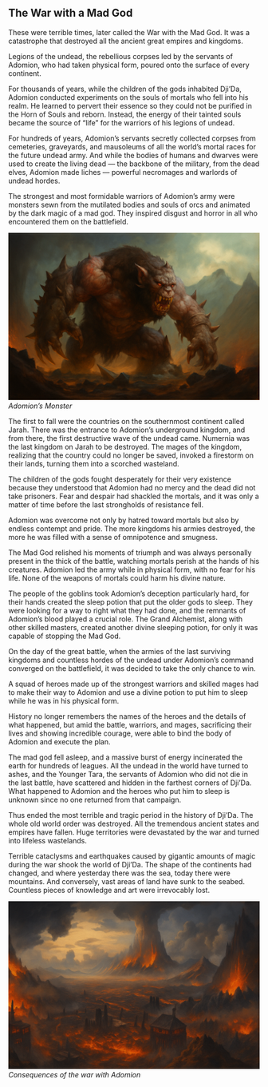 ## The War with a Mad God

These were terrible times, later called the War with the Mad God. It was a catastrophe that destroyed all the ancient great empires and kingdoms.

Legions of the undead, the rebellious corpses led by the servants of Adomion, who had taken physical form, poured onto the surface of every continent.

For thousands of years, while the children of the gods inhabited Dji’Da, Adomion conducted experiments on the souls of mortals who fell into his realm. He learned to pervert their essence so they could not be purified in the Horn of Souls and reborn. Instead, the energy of their tainted souls became the source of “life” for the warriors of his legions of undead.

For hundreds of years, Adomion’s servants secretly collected corpses from cemeteries, graveyards, and mausoleums of all the world’s mortal races for the future undead army. And while the bodies of humans and dwarves were used to create the living dead — the backbone of the military, from the dead elves, Adomion made liches — powerful necromages and warlords of undead hordes.

The strongest and most formidable warriors of Adomion’s army were monsters sewn from the mutilated bodies and souls of orcs and animated by the dark magic of a mad god. They inspired disgust and horror in all who encountered them on the battlefield.

![](images/monstr.2x.png)
*Adomion’s Monster*

The first to fall were the countries on the southernmost continent called Jarah. There was the entrance to Adomion’s underground kingdom, and from there, the first destructive wave of the undead came. Numernia was the last kingdom on Jarah to be destroyed. The mages of the kingdom, realizing that the country could no longer be saved, invoked a firestorm on their lands, turning them into a scorched wasteland.

The children of the gods fought desperately for their very existence because they understood that Adomion had no mercy and the dead did not take prisoners. Fear and despair had shackled the mortals, and it was only a matter of time before the last strongholds of resistance fell.

Adomion was overcome not only by hatred toward mortals but also by endless contempt and pride. The more kingdoms his armies destroyed, the more he was filled with a sense of omnipotence and smugness.

The Mad God relished his moments of triumph and was always personally present in the thick of the battle, watching mortals perish at the hands of his creatures. Adomion led the army while in physical form, with no fear for his life. None of the weapons of mortals could harm his divine nature.

The people of the goblins took Adomion’s deception particularly hard, for their hands created the sleep potion that put the older gods to sleep. They were looking for a way to right what they had done, and the remnants of Adomion’s blood played a crucial role. The Grand Alchemist, along with other skilled masters, created another divine sleeping potion, for only it was capable of stopping the Mad God.

On the day of the great battle, when the armies of the last surviving kingdoms and countless hordes of the undead under Adomion’s command converged on the battlefield, it was decided to take the only chance to win.

A squad of heroes made up of the strongest warriors and skilled mages had to make their way to Adomion and use a divine potion to put him to sleep while he was in his physical form.

History no longer remembers the names of the heroes and the details of what happened, but amid the battle, warriors, and mages, sacrificing their lives and showing incredible courage, were able to bind the body of Adomion and execute the plan.

The mad god fell asleep, and a massive burst of energy incinerated the earth for hundreds of leagues. All the undead in the world have turned to ashes, and the Younger Tara, the servants of Adomion who did not die in the last battle, have scattered and hidden in the farthest corners of Dji’Da. What happened to Adomion and the heroes who put him to sleep is unknown since no one returned from that campaign.

Thus ended the most terrible and tragic period in the history of Dji’Da. The whole old world order was destroyed. All the tremendous ancient states and empires have fallen. Huge territories were devastated by the war and turned into lifeless wastelands.

Terrible cataclysms and earthquakes caused by gigantic amounts of magic during the war shook the world of Dji’Da. The shape of the continents had changed, and where yesterday there was the sea, today there were mountains. And conversely, vast areas of land have sunk to the seabed. Countless pieces of knowledge and art were irrevocably lost.


![](images/endgoldenage.2x.png)
*Consequences of the war with Adomion*